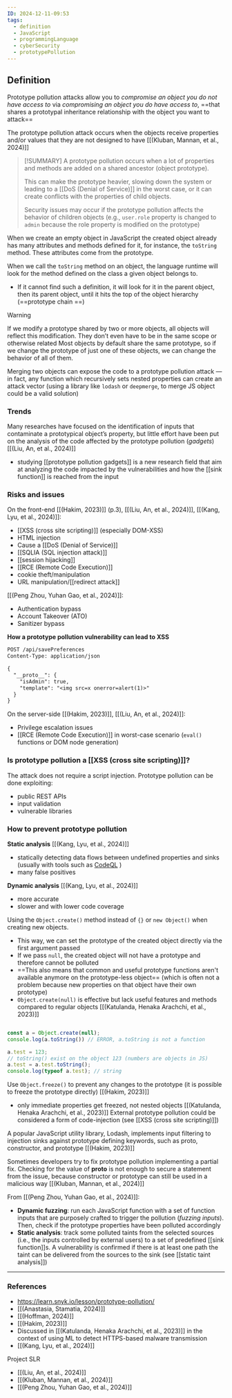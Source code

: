 ```yaml
---
ID: 2024-12-11-09:53
tags:
  - definition
  - JavaScript
  - programmingLanguage
  - cyberSecurity
  - prototypePollution
---
```

## Definition

Prototype pollution attacks allow you to *compromise an object you do not have access to* via *compromising an object you do have access to*, ==that shares a prototypal inheritance relationship with the object you want to attack==

The prototype pollution attack occurs when the objects receive properties and/or values that they are not designed to have [[(Kluban, Mannan, et al., 2024)]]

> [!SUMMARY]
> A prototype pollution occurs when a lot of properties and methods are added on a shared ancestor (object prototype).
> 
>This can make the prototype heavier, slowing down the system or leading to a [[DoS (Denial of Service)]] in the worst case, or it can create conflicts with the properties of child objects.
> 
> Security issues may occur if the prototype pollution affects the behavior of children objects (e.g., `user.role` property is changed to `admin` because the role property is modified on the prototype)

When we create an empty object in JavaScript the created object already has many attributes and methods defined for it, for instance, the `toString` method. These attributes come from the prototype.

When we call the `toString` method on an object, the language runtime will look for the method defined on the class a given object belongs to.
- If it cannot find such a definition, it will look for it in the parent object, then its parent object, until it hits the top of the object hierarchy (==prototype chain ==)

> [!WARNING]
> If we modify a prototype shared by two or more objects, all objects will reflect this modification. They don’t even have to be in the same scope or otherwise related
   Most objects by default share the same prototype, so if we change the prototype of just one of these objects, we can change the behavior of all of them.

Merging two objects can expose the code to a prototype pollution attack — in fact, any function which recursively sets nested properties can create an attack vector (using a library like `lodash` or `deepmerge`, to merge JS object could be a valid solution) 

### Trends

Many researches have focused on the identification of inputs that contaminate a prototypical object’s property, but little effort have been put on the analysis of the code affected by the prototype pollution (*gadgets*) [[(Liu, An, et al., 2024)]]
- studying [[prototype pollution gadgets]] is a new research field that aim at analyzing the code impacted by the vulnerabilities and how the [[sink function]] is reached from the input

### Risks and issues

On the front-end [[(Hakim, 2023)]] (p.3), [[(Liu, An, et al., 2024)]], [[(Kang, Lyu, et al., 2024)]]:
- [[XSS (cross site scripting)]] (especially DOM-XSS)
- HTML injection
- Cause a [[DoS (Denial of Service)]]
- [[SQLIA (SQL injection attack)]]
- [[session hijacking]]
- [[RCE (Remote Code Execution)]]
- cookie theft/manipulation
- URL manipulation/[[redirect attack]]

[[(Peng Zhou, Yuhan Gao, et al., 2024)]]:
- Authentication bypass
- Account Takeover (ATO)
- Sanitizer bypass

**How a prototype pollution vulnerability can lead to XSS**

```txt
POST /api/savePreferences
Content-Type: application/json

{
  "__proto__": {
    "isAdmin": true,
    "template": "<img src=x onerror=alert(1)>"
  }
}
```

On the server-side [[(Hakim, 2023)]], [[(Liu, An, et al., 2024)]]:
- Privilege escalation issues
- [[RCE (Remote Code Execution)]] in worst-case scenario (`eval()` functions or DOM node generation)

### Is prototype pollution a [[XSS (cross site scripting)]]?

The attack does not require a script injection. Prototype pollution can be done exploiting:
- public REST APIs
- input validation
- vulnerable libraries

### How to prevent prototype pollution

**Static analysis** [[(Kang, Lyu, et al., 2024)]]
- statically detecting data flows between undefined properties and sinks (usually with tools such as [CodeQL](https://codeql.github.com/) )
- many false positives

**Dynamic analysis** [[(Kang, Lyu, et al., 2024)]]
- more accurate
- slower and with lower code coverage

Using the `Object.create()` method instead of `{}` or `new Object()` when creating new objects. 
- This way, we can set the prototype of the created object directly via the first argument passed
- If we pass `null`, the created object will not have a prototype and therefore cannot be polluted
- ==This also means that common and useful prototype functions aren't available anymore on the prototype-less object== (which is often not a problem because new properties on that object have their own prototype)
- `Object.create(null)` is effective but lack useful features and methods compared to regular objects [[(Katulanda, Henaka Arachchi, et al., 2023)]] 

```JavaScript

const a = Object.create(null);
console.log(a.toString()) // ERROR, a.toString is not a function

a.test = 123;
// toString() exist on the object 123 (numbers are objects in JS)
a.test = a.test.toString();
console.log(typeof a.test); // string 

```

Use `Object.freeze()` to prevent any changes to the prototype (it is possible to freeze the prototype directly) [[(Hakim, 2023)]]
- only immediate properties get freezed, not nested objects [[(Katulanda, Henaka Arachchi, et al., 2023)]] 
External prototype pollution could be considered a form of code-injection (see [[XSS (cross site scripting)]])

A popular JavaScript utility library, Lodash, implements input filtering to injection sinks against prototype defining keywords, such as proto, constructor, and prototype [[(Hakim, 2023)]]

Sometimes developers try to fix prototype pollution implementing a partial fix. Checking for the value of __proto__ is not enough to secure a statement from the issue, because constructor or prototype can still be used in a malicious way [[(Kluban, Mannan, et al., 2024)]]

From  [[(Peng Zhou, Yuhan Gao, et al., 2024)]]:
- **Dynamic fuzzing**: run each JavaScript function with a set of function inputs that are purposely crafted to trigger the pollution (*fuzzing inputs*). Then, check if the prototype properties have been polluted accordingly
- **Static analysis**: track some polluted taints from the selected sources (i.e., the inputs controlled by external users) to a set of predefined [[sink function]]s. A vulnerability is confirmed if there is at least one path the taint can be delivered from the sources to the sink (see [[static taint analysis]])

---
### References
- https://learn.snyk.io/lesson/prototype-pollution/
- [[(Anastasia, Stamatia, 2024)]]
- [[(Hoffman, 2024)]]
- [[(Hakim, 2023)]]
- Discussed in [[(Katulanda, Henaka Arachchi, et al., 2023)]] in the context of using ML to detect HTTPS-based malware transmission
- [[(Kang, Lyu, et al., 2024)]]

Project SLR
- [[(Liu, An, et al., 2024)]]
- [[(Kluban, Mannan, et al., 2024)]]
- [[(Peng Zhou, Yuhan Gao, et al., 2024)]]